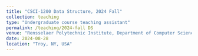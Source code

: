 ```yaml
---
title: "CSCI-1200 Data Structure, 2024 Fall"
collection: teaching
type: "Undergraduate course teaching assistant"
permalink: /teaching/2024-fall DS
venue: "Rensselaer Polytechnic Institute, Department of Computer Science"
date: 2024-08-28
location: "Troy, NY, USA"
---
```


